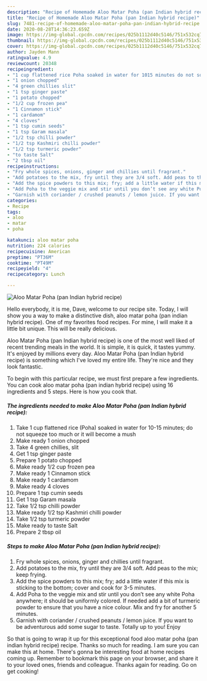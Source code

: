 ```yaml
---
description: "Recipe of Homemade Aloo Matar Poha (pan Indian hybrid recipe)"
title: "Recipe of Homemade Aloo Matar Poha (pan Indian hybrid recipe)"
slug: 7481-recipe-of-homemade-aloo-matar-poha-pan-indian-hybrid-recipe
date: 2020-08-28T14:36:23.659Z
image: https://img-global.cpcdn.com/recipes/025b1112d40c5146/751x532cq70/aloo-matar-poha-pan-indian-hybrid-recipe-recipe-main-photo.jpg
thumbnail: https://img-global.cpcdn.com/recipes/025b1112d40c5146/751x532cq70/aloo-matar-poha-pan-indian-hybrid-recipe-recipe-main-photo.jpg
cover: https://img-global.cpcdn.com/recipes/025b1112d40c5146/751x532cq70/aloo-matar-poha-pan-indian-hybrid-recipe-recipe-main-photo.jpg
author: Jayden Mann
ratingvalue: 4.9
reviewcount: 20348
recipeingredient:
- "1 cup flattened rice Poha soaked in water for 1015 minutes do not squeeze too much or it will become a mush"
- "1 onion chopped"
- "4 green chillies slit"
- "1 tsp ginger paste"
- "1 potato chopped"
- "1/2 cup frozen pea"
- "1 Cinnamon stick"
- "1 cardamom"
- "4 cloves"
- "1 tsp cumin seeds"
- "1 tsp Garam masala"
- "1/2 tsp chilli powder"
- "1/2 tsp Kashmiri chilli powder"
- "1/2 tsp turmeric powder"
- "to taste Salt"
- "2 tbsp oil"
recipeinstructions:
- "Fry whole spices, onions, ginger and chillies until fragrant."
- "Add potatoes to the mix, fry until they are 3/4 soft. Add peas to the mix; keep frying."
- "Add the spice powders to this mix; fry; add a little water if this mix is sticking to the bottom; cover and cook for 3-5 minutes."
- "Add Poha to the veggie mix and stir until you don’t see any white Poha anywhere; it should be uniformly colored. If needed add a bit of turmeric powder to ensure that you have a nice colour. Mix and fry for another 5 minutes."
- "Garnish with coriander / crushed peanuts / lemon juice. If you want to be adventurous add some sugar to taste. Totally up to you! Enjoy"
categories:
- Recipe
tags:
- aloo
- matar
- poha

katakunci: aloo matar poha 
nutrition: 224 calories
recipecuisine: American
preptime: "PT36M"
cooktime: "PT49M"
recipeyield: "4"
recipecategory: Lunch

---
```



![Aloo Matar Poha (pan Indian hybrid recipe)](https://img-global.cpcdn.com/recipes/025b1112d40c5146/751x532cq70/aloo-matar-poha-pan-indian-hybrid-recipe-recipe-main-photo.jpg)

Hello everybody, it is me, Dave, welcome to our recipe site. Today, I will show you a way to make a distinctive dish, aloo matar poha (pan indian hybrid recipe). One of my favorites food recipes. For mine, I will make it a little bit unique. This will be really delicious.

Aloo Matar Poha (pan Indian hybrid recipe) is one of the most well liked of recent trending meals in the world. It is simple, it is quick, it tastes yummy. It's enjoyed by millions every day. Aloo Matar Poha (pan Indian hybrid recipe) is something which I've loved my entire life. They're nice and they look fantastic.




To begin with this particular recipe, we must first prepare a few ingredients. You can cook aloo matar poha (pan indian hybrid recipe) using 16 ingredients and 5 steps. Here is how you cook that.

<!--inarticleads1-->

##### The ingredients needed to make Aloo Matar Poha (pan Indian hybrid recipe):

1. Take 1 cup flattened rice (Poha) soaked in water for 10-15 minutes; do not squeeze too much or it will become a mush
1. Make ready 1 onion chopped
1. Take 4 green chillies, slit
1. Get 1 tsp ginger paste
1. Prepare 1 potato chopped
1. Make ready 1/2 cup frozen pea
1. Make ready 1 Cinnamon stick
1. Make ready 1 cardamom
1. Make ready 4 cloves
1. Prepare 1 tsp cumin seeds
1. Get 1 tsp Garam masala
1. Take 1/2 tsp chilli powder
1. Make ready 1/2 tsp Kashmiri chilli powder
1. Take 1/2 tsp turmeric powder
1. Make ready to taste Salt
1. Prepare 2 tbsp oil




<!--inarticleads2-->

##### Steps to make Aloo Matar Poha (pan Indian hybrid recipe):

1. Fry whole spices, onions, ginger and chillies until fragrant.
1. Add potatoes to the mix, fry until they are 3/4 soft. Add peas to the mix; keep frying.
1. Add the spice powders to this mix; fry; add a little water if this mix is sticking to the bottom; cover and cook for 3-5 minutes.
1. Add Poha to the veggie mix and stir until you don’t see any white Poha anywhere; it should be uniformly colored. If needed add a bit of turmeric powder to ensure that you have a nice colour. Mix and fry for another 5 minutes.
1. Garnish with coriander / crushed peanuts / lemon juice. If you want to be adventurous add some sugar to taste. Totally up to you! Enjoy




So that is going to wrap it up for this exceptional food aloo matar poha (pan indian hybrid recipe) recipe. Thanks so much for reading. I am sure you can make this at home. There's gonna be interesting food at home recipes coming up. Remember to bookmark this page on your browser, and share it to your loved ones, friends and colleague. Thanks again for reading. Go on get cooking!
